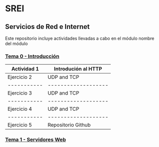 # SREI

## Servicios de Red e Internet
Este repositorio incluye actividades llevadas a cabo en el módulo nombre del módulo

### [Tema 0 - Introducción](/Tem0/readme.md)

| Actividad 1 | Introdución al HTTP |
| ----------- | ------------------- |
| Ejercicio 2 | UDP and TCP         |
| ----------- | ------------------- |
| Ejercicio 3 | UDP and TCP         |
| ----------- | ------------------- |
| Ejercicio 4 | UDP and TCP         |
| ----------- | ------------------- |
| Ejercicio 5 | Repositorio Github  |

### [Tema 1 - Servidores Web](/Tema1/readme.md)

